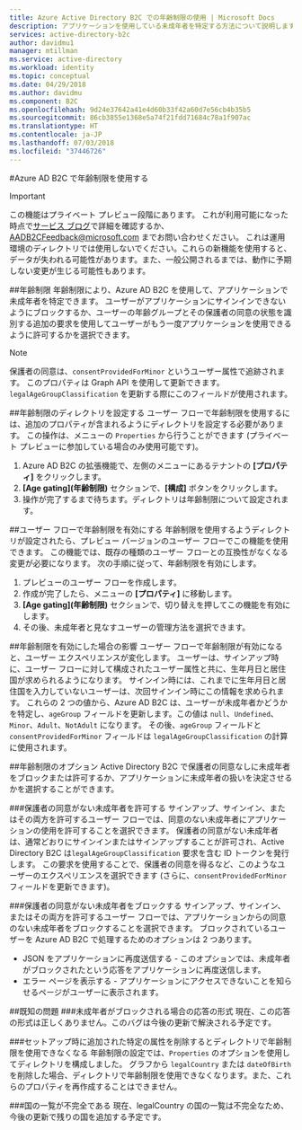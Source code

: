 ```yaml
---
title: Azure Active Directory B2C での年齢制限の使用 | Microsoft Docs
description: アプリケーションを使用している未成年者を特定する方法について説明します。
services: active-directory-b2c
author: davidmu1
manager: mtillman
ms.service: active-directory
ms.workload: identity
ms.topic: conceptual
ms.date: 04/29/2018
ms.author: davidmu
ms.component: B2C
ms.openlocfilehash: 9d24e37642a41e4d60b33f42a60d7e56cb4b35b5
ms.sourcegitcommit: 86cb3855e1368e5a74f21fdd71684c78a1f907ac
ms.translationtype: HT
ms.contentlocale: ja-JP
ms.lasthandoff: 07/03/2018
ms.locfileid: "37446726"
---
```

#<a name="using-age-gating-in-azure-ad-b2c"></a>Azure AD B2C で年齢制限を使用する

>[!IMPORTANT]
>この機能はプライベート プレビュー段階にあります。  これが利用可能になった時点で[サービス ブログ](https://blogs.msdn.microsoft.com/azureadb2c/)で詳細を確認するか、AADB2CFeedback@microsoft.com までお問い合わせください。  これは運用環境のディレクトリでは使用しないでください。これらの新機能を使用すると、データが失われる可能性があります。また、一般公開されるまでは、動作に予期しない変更が生じる可能性もあります。  
>

##<a name="age-gating"></a>年齢制限
年齢制限により、Azure AD B2C を使用して、アプリケーションで未成年者を特定できます。  ユーザーがアプリケーションにサインインできないようにブロックするか、ユーザーの年齢グループとその保護者の同意の状態を識別する追加の要求を使用してユーザーがもう一度アプリケーションを使用できるように許可するかを選択できます。  

>[!NOTE]
>保護者の同意は、`consentProvidedForMinor` というユーザー属性で追跡されます。  このプロパティは Graph API を使用して更新できます。`legalAgeGroupClassification` を更新する際にこのフィールドが使用されます。
>

##<a name="setting-up-your-directory-for-age-gating"></a>年齢制限のディレクトリを設定する
ユーザー フローで年齢制限を使用するには、追加のプロパティが含まれるようにディレクトリを設定する必要があります。 この操作は、メニューの `Properties` から行うことができます (プライベート プレビューに参加している場合のみ使用可能です)。  
1. Azure AD B2C の拡張機能で、左側のメニューにあるテナントの **[プロパティ]** をクリックします。
2. **[Age gating]\(年齢制限\)** セクションで、**[構成]** ボタンをクリックします。
3. 操作が完了するまで待ちます。ディレクトリは年齢制限について設定されます。

##<a name="enabling-age-gating-in-your-user-flow"></a>ユーザー フローで年齢制限を有効にする
年齢制限を使用するようディレクトリが設定されたら、プレビュー バージョンのユーザー フローでこの機能を使用できます。  この機能では、既存の種類のユーザー フローとの互換性がなくなる変更が必要になります。  次の手順に従って、年齢制限を有効にします。
1. プレビューのユーザー フローを作成します。
2. 作成が完了したら、メニューの **[プロパティ]** に移動します。
3. **[Age gating]\(年齢制限\)** セクションで、切り替えを押してこの機能を有効にします。
4. その後、未成年者と見なすユーザーの管理方法を選択できます。

##<a name="what-does-enabling-age-gating-do"></a>年齢制限を有効にした場合の影響
ユーザー フローで年齢制限が有効になると、ユーザー エクスペリエンスが変化します。  ユーザーは、サインアップ時に、ユーザー フローに対して構成されたユーザー属性と共に、生年月日と居住国が求められるようになります。  サインイン時には、これまでに生年月日と居住国を入力していないユーザーは、次回サインイン時にこの情報を求められます。  これらの 2 つの値から、Azure AD B2C は、ユーザーが未成年者かどうかを特定し、`ageGroup` フィールドを更新します。この値は `null`、`Undefined`、`Minor`、`Adult`、`NotAdult` になります。  その後、`ageGroup` フィールドと `consentProvidedForMinor` フィールドは `legalAgeGroupClassification` の計算に使用されます。 

##<a name="age-gating-options"></a>年齢制限のオプション
Active Directory B2C で保護者の同意なしに未成年者をブロックまたは許可するか、アプリケーションに未成年者の扱いを決定させるかを選択することができます。  

###<a name="allowing-minors-without-parental-consent"></a>保護者の同意がない未成年者を許可する
サインアップ、サインイン、またはその両方を許可するユーザー フローでは、同意のない未成年者にアプリケーションの使用を許可することを選択できます。  保護者の同意がない未成年者は、通常どおりにサインインまたはサインアップすることが許可され、Active Directory B2C は`legalAgeGroupClassification` 要求を含む ID トークンを発行します。  この要求を使用することで、保護者の同意を得るなど、このようなユーザーのエクスペリエンスを選択できます (さらに、`consentProvidedForMinor` フィールドを更新できます)。

###<a name="blocking-minors-without-parental-consent"></a>保護者の同意がない未成年者をブロックする
サインアップ、サインイン、またはその両方を許可するユーザー フローでは、アプリケーションからの同意のない未成年者をブロックすることを選択できます。  ブロックされているユーザーを Azure AD B2C で処理するためのオプションは 2 つあります。
* JSON をアプリケーションに再度送信する - このオプションでは、未成年者がブロックされたという応答をアプリケーションに再度送信します。
* エラー ページを表示する - アプリケーションにアクセスできないことを知らせるページがユーザーに表示されます。

##<a name="known-issues"></a>既知の問題
###<a name="format-for-the-response-when-a-minor-is-blocked"></a>未成年者がブロックされる場合の応答の形式
現在、この応答の形式は正しくありません。このバグは今後の更新で解決される予定です。

###<a name="deleting-specific-attributes-that-were-added-during-setup-can-make-your-directory-unable-to-use-age-gating"></a>セットアップ時に追加された特定の属性を削除するとディレクトリで年齢制限を使用できなくなる
年齢制限の設定では、`Properties` のオプションを使用してディレクトリを構成しました。  グラフから `legalCountry` または `dateOfBirth` を削除した場合、ディレクトリで年齢制限を使用できなくなります。また、これらのプロパティを再作成することはできません。

###<a name="list-of-countries-is-incomplete"></a>国の一覧が不完全である
現在、legalCountry の国の一覧は不完全なため、今後の更新で残りの国を追加する予定です。